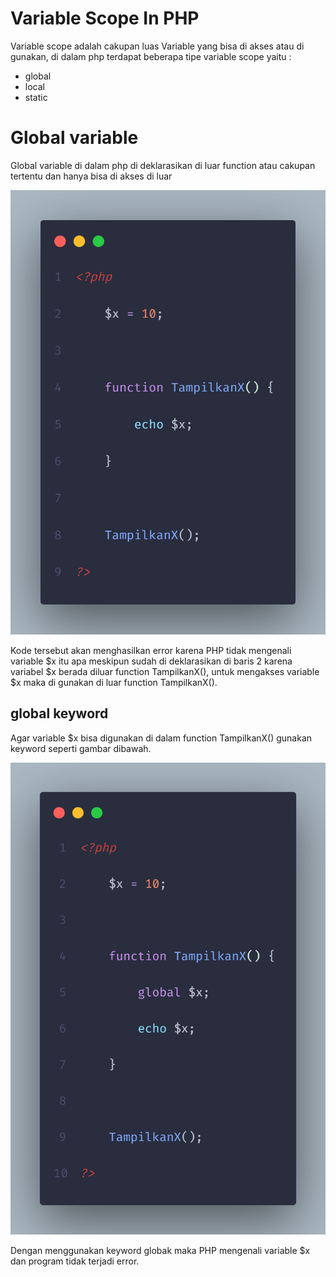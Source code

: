 # Variable Scope In PHP

Variable scope adalah cakupan luas Variable yang bisa di akses atau di gunakan, di dalam php terdapat beberapa tipe variable scope yaitu :

- global
- local
- static



# Global variable 
Global variable di dalam php di deklarasikan di luar function atau cakupan tertentu dan hanya bisa di akses di luar






![App Screenshot](images/code.png)

Kode tersebut akan menghasilkan error karena PHP tidak mengenali variable $x itu apa meskipun sudah di deklarasikan di baris 2 karena variabel $x berada diluar function TampilkanX(), untuk mengakses variable $x maka di gunakan di luar function TampilkanX().

## global keyword

Agar variable $x bisa digunakan di dalam function TampilkanX() gunakan keyword seperti gambar dibawah.

![App Screenshot](images/code2.png)

Dengan menggunakan keyword globak maka PHP mengenali variable $x dan program tidak terjadi error.






